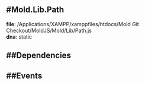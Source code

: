
#Mold.Lib.Path
---------------------------------------

__file__: /Applications/XAMPP/xamppfiles/htdocs/Mold Git Checkout/MoldJS/Mold/Lib/Path.js  
__dna__: static  


	






##Dependencies
--------------



##Events
--------------






 

 


 



		
